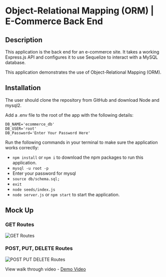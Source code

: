 # Object-Relational Mapping (ORM) | E-Commerce Back End 

## Description 
This application is the back end for an e-commerce site. It takes a working Express.js API and configures it to use Sequelize to interact with a MySQL database.

This application demonstrates the use of Object-Relational Mapping (ORM). 

## Installation 
The user should clone the repository from GitHub and download Node and mysql2. 

Add a .env file to the root of the app with the following details: 
```text
DB_NAME='ecommerce_db'
DB_USER='root'
DB_Password='Enter Your Password Here'
```
Run the following commands in your terminal to make sure the application works correctly: 
* `` npm install `` or `` npm i `` to download the npm packages to run this application.
* `` mysql -u root -p ``
* Enter your password for mysql
* `` source db/schema.sql; ``
* `` exit ``
* `` node seeds/index.js `` 
* `` node server.js `` or `` npm start `` to start the application. 

## Mock Up 

### GET Routes 
![GET Routes](./assets/images/GET-Routes.gif)

### POST, PUT, DELETE Routes 
![POST PUT DELETE Routes](./assets/images/POST-PUT-DELETE-Routes.gif)

View walk through video - [Demo Video](https://drive.google.com/file/d/1l5N6SHfeVcNRSB0T4PJ6zV3q-UyMctSX/view)